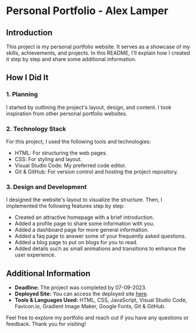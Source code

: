 # Personal Portfolio - Alex Lamper

## Introduction
This project is my personal portfolio website. It serves as a showcase of my skills, achievements, and projects. In this README, I'll explain how I created it step by step and share some additional information.

## How I Did It
### 1. Planning
I started by outlining the project's layout, design, and content. I took inspiration from other personal portfolio websites.

### 2. Technology Stack
For this project, I used the following tools and technologies:
- HTML: For structuring the web pages.
- CSS: For styling and layout.
- Visual Studio Code: My preferred code editor.
- Git & GitHub: For version control and hosting the project repository.

### 3. Design and Development
I designed the website's layout to visualize the structure. Then, I implemented the following features step by step:
- Created an attractive homepage with a brief introduction.
- Added a profile page to share some information with you.
- Added a dashboard page for more general information.
- Added a faq page to answer some of your frequently asked questions.
- Added a blog page to put on blogs for you to read.
- Added details such as small animations and transitions to enhance the user experience.

## Additional Information
- **Deadline:** The project was completed by 07-09-2023.
- **Deployed Site:** You can access the deployed site [here](https://www.alexlamper.github.io).
- **Tools & Languages Used:** HTML, CSS, JavaScript, Visual Studio Code, Favicon.io, Gradient Image Maker, Google Fonts,  Git & GitHub.

Feel free to explore my portfolio and reach out if you have any questions or feedback. Thank you for visiting!
